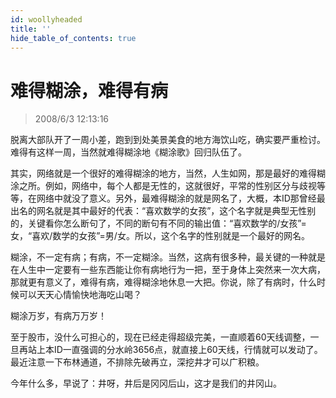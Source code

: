 ```yaml
---
id: woollyheaded
title: ''
hide_table_of_contents: true
---
```


# 难得糊涂，难得有病

> 2008/6/3 12:13:16

<div style={{color: '#CC0000', fontSize: '18px', fontWeight: 'bold'}}>

脱离大部队开了一周小差，跑到到处美景美食的地方海饮山吃，确实要严重检讨。难得有这样一周，当然就难得糊涂地《糊涂歌》回归队伍了。

其实，网络就是一个很好的难得糊涂的地方，当然，人生如网，那是最好的难得糊涂之所。例如，网络中，每个人都是无性的，这就很好，平常的性别区分与歧视等等，在网络中就没了意义。另外，最难得糊涂的就是网名了，大概，本ID那曾经最出名的网名就是其中最好的代表：“喜欢数学的女孩”，这个名字就是典型无性别的，关键看你怎么断句了，不同的断句有不同的输出值：“喜欢数学的/女孩”=女，“喜欢/数学的女孩”=男/女。所以，这个名字的性别就是一个最好的网名。

糊涂，不一定有病；有病，不一定糊涂。当然，这病有很多种，最关键的一种就是在人生中一定要有一些东西能让你有病地行为一把，至于身体上突然来一次大病，那就更有意义了，难得有病，难得糊涂地休息一大把。你说，除了有病时，什么时候可以天天心情愉快地海吃山喝？

糊涂万岁，有病万万岁！

至于股市，没什么可担心的，现在已经走得超级完美，一直顺着60天线调整，一旦再站上本ID一直强调的分水岭3656点，就直接上60天线，行情就可以发动了。最近注意一下布林通道，不排除先破再立，深挖井才可以广积粮。

今年什么多，早说了：井呀，井后是冈冈后山，这才是我们的井冈山。

</div>